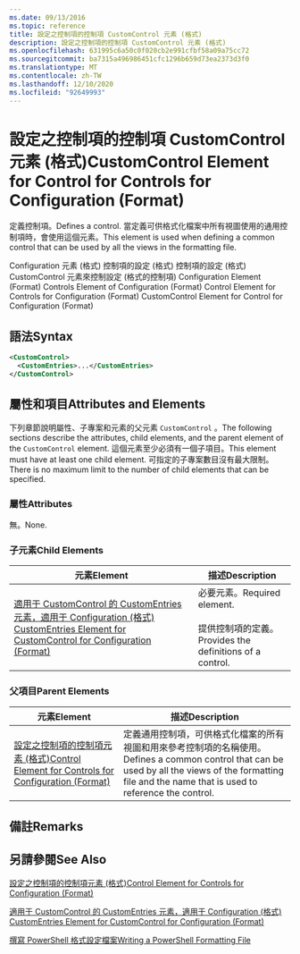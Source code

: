 ```yaml
---
ms.date: 09/13/2016
ms.topic: reference
title: 設定之控制項的控制項 CustomControl 元素 (格式)
description: 設定之控制項的控制項 CustomControl 元素 (格式)
ms.openlocfilehash: 631995c6a50c0f020cb2e991cfbf58a09a75cc72
ms.sourcegitcommit: ba7315a496986451cfc1296b659d73ea2373d3f0
ms.translationtype: MT
ms.contentlocale: zh-TW
ms.lasthandoff: 12/10/2020
ms.locfileid: "92649993"
---
```

# <a name="customcontrol-element-for-control-for-controls-for-configuration-format"></a><span data-ttu-id="ed1aa-103">設定之控制項的控制項 CustomControl 元素 (格式)</span><span class="sxs-lookup"><span data-stu-id="ed1aa-103">CustomControl Element for Control for Controls for Configuration (Format)</span></span>

<span data-ttu-id="ed1aa-104">定義控制項。</span><span class="sxs-lookup"><span data-stu-id="ed1aa-104">Defines a control.</span></span> <span data-ttu-id="ed1aa-105">當定義可供格式化檔案中所有視圖使用的通用控制項時，會使用這個元素。</span><span class="sxs-lookup"><span data-stu-id="ed1aa-105">This element is used when defining a common control that can be used by all the views in the formatting file.</span></span>

<span data-ttu-id="ed1aa-106">Configuration 元素 (格式) 控制項的設定 (格式) 控制項的設定 (格式) CustomControl 元素來控制設定 (格式的控制項) </span><span class="sxs-lookup"><span data-stu-id="ed1aa-106">Configuration Element (Format) Controls Element of Configuration (Format) Control Element for Controls for Configuration (Format) CustomControl Element for Control for Configuration (Format)</span></span>

## <a name="syntax"></a><span data-ttu-id="ed1aa-107">語法</span><span class="sxs-lookup"><span data-stu-id="ed1aa-107">Syntax</span></span>

```xml
<CustomControl>
  <CustomEntries>...</CustomEntries>
</CustomControl>
```

## <a name="attributes-and-elements"></a><span data-ttu-id="ed1aa-108">屬性和項目</span><span class="sxs-lookup"><span data-stu-id="ed1aa-108">Attributes and Elements</span></span>

<span data-ttu-id="ed1aa-109">下列章節說明屬性、子專案和元素的父元素 `CustomControl` 。</span><span class="sxs-lookup"><span data-stu-id="ed1aa-109">The following sections describe the attributes, child elements, and the parent element of the `CustomControl` element.</span></span> <span data-ttu-id="ed1aa-110">這個元素至少必須有一個子項目。</span><span class="sxs-lookup"><span data-stu-id="ed1aa-110">This element must have at least one child element.</span></span> <span data-ttu-id="ed1aa-111">可指定的子專案數目沒有最大限制。</span><span class="sxs-lookup"><span data-stu-id="ed1aa-111">There is no maximum limit to the number of child elements that can be specified.</span></span>

### <a name="attributes"></a><span data-ttu-id="ed1aa-112">屬性</span><span class="sxs-lookup"><span data-stu-id="ed1aa-112">Attributes</span></span>

<span data-ttu-id="ed1aa-113">無。</span><span class="sxs-lookup"><span data-stu-id="ed1aa-113">None.</span></span>

### <a name="child-elements"></a><span data-ttu-id="ed1aa-114">子元素</span><span class="sxs-lookup"><span data-stu-id="ed1aa-114">Child Elements</span></span>

|<span data-ttu-id="ed1aa-115">元素</span><span class="sxs-lookup"><span data-stu-id="ed1aa-115">Element</span></span>|<span data-ttu-id="ed1aa-116">描述</span><span class="sxs-lookup"><span data-stu-id="ed1aa-116">Description</span></span>|
|-------------|-----------------|
|[<span data-ttu-id="ed1aa-117">適用于 CustomControl 的 CustomEntries 元素，適用于 Configuration (格式) </span><span class="sxs-lookup"><span data-stu-id="ed1aa-117">CustomEntries Element for CustomControl for Configuration (Format)</span></span>](./customentries-element-for-customcontrol-for-controls-for-configuration-format.md)|<span data-ttu-id="ed1aa-118">必要元素。</span><span class="sxs-lookup"><span data-stu-id="ed1aa-118">Required element.</span></span><br /><br /> <span data-ttu-id="ed1aa-119">提供控制項的定義。</span><span class="sxs-lookup"><span data-stu-id="ed1aa-119">Provides the definitions of a control.</span></span>|

### <a name="parent-elements"></a><span data-ttu-id="ed1aa-120">父項目</span><span class="sxs-lookup"><span data-stu-id="ed1aa-120">Parent Elements</span></span>

|<span data-ttu-id="ed1aa-121">元素</span><span class="sxs-lookup"><span data-stu-id="ed1aa-121">Element</span></span>|<span data-ttu-id="ed1aa-122">描述</span><span class="sxs-lookup"><span data-stu-id="ed1aa-122">Description</span></span>|
|-------------|-----------------|
|[<span data-ttu-id="ed1aa-123">設定之控制項的控制項元素 (格式)</span><span class="sxs-lookup"><span data-stu-id="ed1aa-123">Control Element for Controls for Configuration (Format)</span></span>](./control-element-for-controls-for-configuration-format.md)|<span data-ttu-id="ed1aa-124">定義通用控制項，可供格式化檔案的所有視圖和用來參考控制項的名稱使用。</span><span class="sxs-lookup"><span data-stu-id="ed1aa-124">Defines a common control that can be used by all the views of the formatting file and the name that is used to reference the control.</span></span>|

## <a name="remarks"></a><span data-ttu-id="ed1aa-125">備註</span><span class="sxs-lookup"><span data-stu-id="ed1aa-125">Remarks</span></span>

## <a name="see-also"></a><span data-ttu-id="ed1aa-126">另請參閱</span><span class="sxs-lookup"><span data-stu-id="ed1aa-126">See Also</span></span>

[<span data-ttu-id="ed1aa-127">設定之控制項的控制項元素 (格式)</span><span class="sxs-lookup"><span data-stu-id="ed1aa-127">Control Element for Controls for Configuration (Format)</span></span>](./control-element-for-controls-for-configuration-format.md)

[<span data-ttu-id="ed1aa-128">適用于 CustomControl 的 CustomEntries 元素，適用于 Configuration (格式) </span><span class="sxs-lookup"><span data-stu-id="ed1aa-128">CustomEntries Element for CustomControl for Configuration (Format)</span></span>](./customentries-element-for-customcontrol-for-controls-for-configuration-format.md)

[<span data-ttu-id="ed1aa-129">撰寫 PowerShell 格式設定檔案</span><span class="sxs-lookup"><span data-stu-id="ed1aa-129">Writing a PowerShell Formatting File</span></span>](./writing-a-powershell-formatting-file.md)
